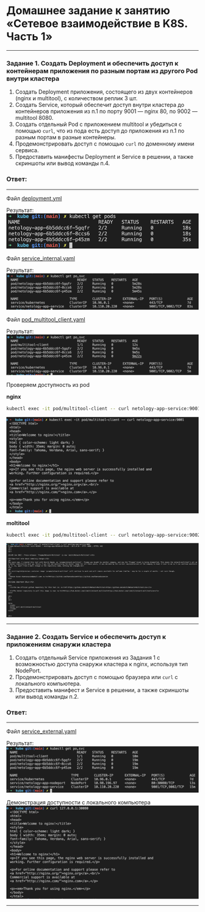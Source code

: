 # Домашнее задание к занятию «Сетевое взаимодействие в K8S. Часть 1»


------

### Задание 1. Создать Deployment и обеспечить доступ к контейнерам приложения по разным портам из другого Pod внутри кластера

1. Создать Deployment приложения, состоящего из двух контейнеров (nginx и multitool), с количеством реплик 3 шт.
2. Создать Service, который обеспечит доступ внутри кластера до контейнеров приложения из п.1 по порту 9001 — nginx 80, по 9002 — multitool 8080.
3. Создать отдельный Pod с приложением multitool и убедиться с помощью `curl`, что из пода есть доступ до приложения из п.1 по разным портам в разные контейнеры.
4. Продемонстрировать доступ с помощью `curl` по доменному имени сервиса.
5. Предоставить манифесты Deployment и Service в решении, а также скриншоты или вывод команды п.4.

### Ответ:
---
Файл [deployment.yml](kube/deployment.yaml)

Результат:
![kube-1](assets/img/kube-1.png)


Файл [service_internal.yaml](kube/service_internal.yaml)

Результат:
![kube-2](assets/img/kube-2.png)


Файл [pod_multitool_client.yaml](kube/pod_multitool_client.yaml)

Результат:
![kube-3](assets/img/kube-3.png)

Проверяем доступность из pod

**nginx**
```bash
kubectl exec -it pod/multitool-client -- curl netology-app-service:9001
```
![kube-4](assets/img/kube-4.png)

**moltitool**
```bash
kubectl exec -it pod/multitool-client -- curl netology-app-service:9002
```
![kube-5](assets/img/kube-5.png)

---

### Задание 2. Создать Service и обеспечить доступ к приложениям снаружи кластера

1. Создать отдельный Service приложения из Задания 1 с возможностью доступа снаружи кластера к nginx, используя тип NodePort.
2. Продемонстрировать доступ с помощью браузера или `curl` с локального компьютера.
3. Предоставить манифест и Service в решении, а также скриншоты или вывод команды п.2.

### Ответ:
---
Файл [service_external.yaml](kube/service_external.yaml)

Результат:
![kube-6](assets/img/kube-6.png)

Демонстрация доступности с локального компьютера
![kube-7](assets/img/kube-7.png)

---